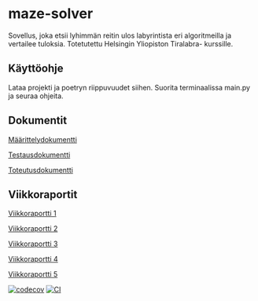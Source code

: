 # maze-solver
Sovellus, joka etsii lyhimmän reitin ulos labyrintista eri algoritmeilla ja vertailee tuloksia. Totetutettu Helsingin Yliopiston Tiralabra- kurssille.

## Käyttöohje
Lataa projekti ja poetryn riippuvuudet siihen. Suorita terminaalissa main.py ja seuraa ohjeita.

## Dokumentit

[Määrittelydokumentti](https://github.com/mfaarni/maze-solver/blob/main/m%C3%A4%C3%A4rittelydokumentti.md)

[Testausdokumentti](https://github.com/mfaarni/maze-solver/blob/main/testausdokumentti.md)

[Toteutusdokumentti](https://github.com/mfaarni/maze-solver/blob/main/toteutusdokumentti.md)

## Viikkoraportit
[Viikkoraportti 1](https://github.com/mfaarni/maze-solver/blob/main/viikkoraportit/viikkoraportti_1.md)

[Viikkoraportti 2](https://github.com/mfaarni/maze-solver/blob/main/viikkoraportit/viikkoraportti_2.md)

[Viikkoraportti 3](https://github.com/mfaarni/maze-solver/blob/main/viikkoraportit/viikkoraportti_3.md)

[Viikkoraportti 4](https://github.com/mfaarni/maze-solver/blob/main/viikkoraportit/viikkoraportti_4.md)

[Viikkoraportti 5](https://github.com/mfaarni/maze-solver/blob/main/viikkoraportit/viikkoraportti_5.md)


[![codecov](https://codecov.io/github/mfaarni/maze-solver/branch/main/graph/badge.svg?token=0FBS5ZZDXU)](https://codecov.io/github/mfaarni/maze-solver)
[![CI](https://github.com/mfaarni/maze-solver/actions/workflows/main.yml/badge.svg)](https://github.com/mfaarni/maze-solver/actions/workflows/main.yml)
